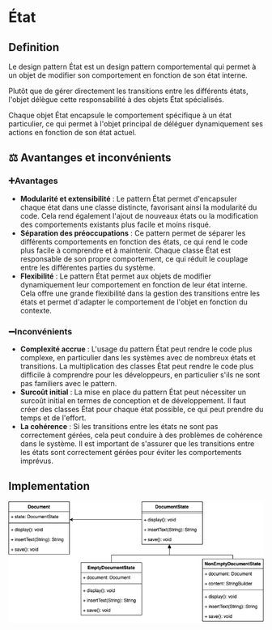 # État
## Definition
Le design pattern État est un design pattern comportemental qui permet à un objet de modifier son comportement en fonction de son état interne.

Plutôt que de gérer directement les transitions entre les différents états, l'objet délègue cette responsabilité à des objets État spécialisés.

Chaque objet État encapsule le comportement spécifique à un état particulier, ce qui permet à l'objet principal de déléguer dynamiquement ses actions en fonction de son état actuel.

## ⚖️ Avantanges et inconvénients
### ➕Avantages
- **Modularité et extensibilité** : Le pattern État permet d'encapsuler chaque état dans une classe distincte, favorisant ainsi la modularité du code. Cela rend également l'ajout de nouveaux états ou la modification des comportements existants plus facile et moins risqué.
- **Séparation des préoccupations** : Ce pattern permet de séparer les différents comportements en fonction des états, ce qui rend le code plus facile à comprendre et à maintenir. Chaque classe État est responsable de son propre comportement, ce qui réduit le couplage entre les différentes parties du système.
- **Flexibilité** : Le pattern État permet aux objets de modifier dynamiquement leur comportement en fonction de leur état interne. Cela offre une grande flexibilité dans la gestion des transitions entre les états et permet d'adapter le comportement de l'objet en fonction du contexte.
### ➖Inconvénients
- **Complexité accrue** : L'usage du pattern État peut rendre le code plus complexe, en particulier dans les systèmes avec de nombreux états et transitions. La multiplication des classes État peut rendre le code plus difficile à comprendre pour les développeurs, en particulier s'ils ne sont pas familiers avec le pattern.
- **Surcoût initial** : La mise en place du pattern État peut nécessiter un surcoût initial en termes de conception et de développement. Il faut créer des classes État pour chaque état possible, ce qui peut prendre du temps et de l'effort.
- **La cohérence** : Si les transitions entre les états ne sont pas correctement gérées, cela peut conduire à des problèmes de cohérence dans le système. Il est important de s'assurer que les transitions entre les états sont correctement gérées pour éviter les comportements imprévus.
## Implementation
![state.drawio.png](state.drawio.png)